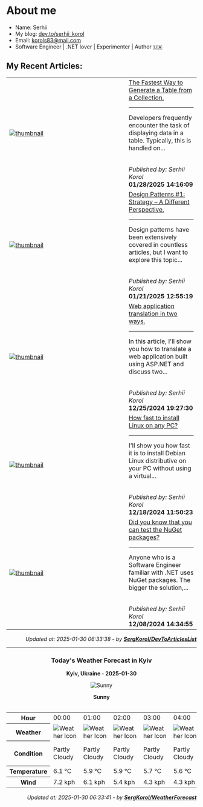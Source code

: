 <h1>About me</h1>

- Name: Serhii
- My blog: [dev.to/serhii_korol](https://dev.to/serhii_korol_ab7776c50dba)
- Email: [korols83@mail.com](mailto:korols83@mail.com)
- Software Engineer | .NET lover | Experimenter | Author 🇺🇦

<h2>My Recent Articles:</h2>

<table>
        <tr>
<td width="300px"><a href="https://dev.to/serhii_korol_ab7776c50dba/the-fastest-way-to-generate-a-table-from-a-collection-2c73"><img src="https://media2.dev.to/dynamic/image/width=1000,height=420,fit=cover,gravity=auto,format=auto/https%3A%2F%2Fdev-to-uploads.s3.amazonaws.com%2Fuploads%2Farticles%2Fnafjoblsv9s2ildwmmub.png" alt="thumbnail"></a></td>
<td><a href="https://dev.to/serhii_korol_ab7776c50dba/the-fastest-way-to-generate-a-table-from-a-collection-2c73">The Fastest Way to Generate a Table from a Collection.</a><hr><p>Developers frequently encounter the task of displaying data in a table. Typically, this is handled on...</p><br><i>Published by: Serhii Korol</i><br><b>01/28/2025 14:16:09</b></td>
</tr>
<tr>
<td width="300px"><a href="https://dev.to/serhii_korol_ab7776c50dba/design-patterns-1-strategy-a-different-perspective-1a98"><img src="https://media2.dev.to/dynamic/image/width=1000,height=420,fit=cover,gravity=auto,format=auto/https%3A%2F%2Fdev-to-uploads.s3.amazonaws.com%2Fuploads%2Farticles%2Fkigu1ffarq7vcvj7iypk.png" alt="thumbnail"></a></td>
<td><a href="https://dev.to/serhii_korol_ab7776c50dba/design-patterns-1-strategy-a-different-perspective-1a98">Design Patterns #1: Strategy – A Different Perspective.</a><hr><p>Design patterns have been extensively covered in countless articles, but I want to explore this topic...</p><br><i>Published by: Serhii Korol</i><br><b>01/21/2025 12:55:19</b></td>
</tr>
<tr>
<td width="300px"><a href="https://dev.to/serhii_korol_ab7776c50dba/web-application-translation-in-two-ways-3np0"><img src="https://media2.dev.to/dynamic/image/width=1000,height=420,fit=cover,gravity=auto,format=auto/https%3A%2F%2Fdev-to-uploads.s3.amazonaws.com%2Fuploads%2Farticles%2F07nc6zckl2u8en9a5iux.png" alt="thumbnail"></a></td>
<td><a href="https://dev.to/serhii_korol_ab7776c50dba/web-application-translation-in-two-ways-3np0">Web application translation in two ways.</a><hr><p>In this article, I'll show you how to translate a web application built using ASP.NET and discuss two...</p><br><i>Published by: Serhii Korol</i><br><b>12/25/2024 19:27:30</b></td>
</tr>
<tr>
<td width="300px"><a href="https://dev.to/serhii_korol_ab7776c50dba/how-fast-to-install-linux-on-any-pc-17nf"><img src="https://media2.dev.to/dynamic/image/width=1000,height=420,fit=cover,gravity=auto,format=auto/https%3A%2F%2Fdev-to-uploads.s3.amazonaws.com%2Fuploads%2Farticles%2F72mkuac1vc2uja0980k6.png" alt="thumbnail"></a></td>
<td><a href="https://dev.to/serhii_korol_ab7776c50dba/how-fast-to-install-linux-on-any-pc-17nf">How fast to install Linux on any PC?</a><hr><p>I'll show you how fast it is to install Debian Linux distributive on your PC without using a virtual...</p><br><i>Published by: Serhii Korol</i><br><b>12/18/2024 11:50:23</b></td>
</tr>
<tr>
<td width="300px"><a href="https://dev.to/serhii_korol_ab7776c50dba/did-you-know-that-you-can-test-the-nuget-packages-5d4p"><img src="https://media2.dev.to/dynamic/image/width=1000,height=420,fit=cover,gravity=auto,format=auto/https%3A%2F%2Fdev-to-uploads.s3.amazonaws.com%2Fuploads%2Farticles%2F32kicmbnhv9q7hk6b4av.png" alt="thumbnail"></a></td>
<td><a href="https://dev.to/serhii_korol_ab7776c50dba/did-you-know-that-you-can-test-the-nuget-packages-5d4p">Did you know that you can test the NuGet packages?</a><hr><p>Anyone who is a Software Engineer familiar with .NET uses NuGet packages. The bigger the solution,...</p><br><i>Published by: Serhii Korol</i><br><b>12/08/2024 14:34:55</b></td>
</tr>

</table>

<div align="right">

<i>Updated at: 2025-01-30 06:33:38 - by <b>[SergKorol/DevToArticlesList](https://github.com/SergKorol/DevToArticlesList)</b></i>

</div>

<hr>
<div align="center">
<h3>Today's Weather Forecast in Kyiv</h3>

<b>Kyiv, Ukraine - 2025-01-30</b>

<img src="https://cdn.weatherapi.com/weather/64x64/day/113.png" alt="Sunny" />

<b>Sunny</b>
</div>

<table>
    <table>
<tr><th>Hour</th>
<td>00:00</td>
<td>01:00</td>
<td>02:00</td>
<td>03:00</td>
<td>04:00</td>
<td>05:00</td>
<td>06:00</td>
<td>07:00</td>
<td>08:00</td>
<td>09:00</td>
<td>10:00</td>
<td>11:00</td>
<td>12:00</td>
<td>13:00</td>
<td>14:00</td>
<td>15:00</td>
<td>16:00</td>
<td>17:00</td>
<td>18:00</td>
<td>19:00</td>
<td>20:00</td>
<td>21:00</td>
<td>22:00</td>
<td>23:00</td>
</tr>
<tr><th>Weather</th>
<td><img src="https://cdn.weatherapi.com/weather/64x64/night/116.png" alt="Weather Icon"></td>
<td><img src="https://cdn.weatherapi.com/weather/64x64/night/116.png" alt="Weather Icon"></td>
<td><img src="https://cdn.weatherapi.com/weather/64x64/night/116.png" alt="Weather Icon"></td>
<td><img src="https://cdn.weatherapi.com/weather/64x64/night/116.png" alt="Weather Icon"></td>
<td><img src="https://cdn.weatherapi.com/weather/64x64/night/116.png" alt="Weather Icon"></td>
<td><img src="https://cdn.weatherapi.com/weather/64x64/night/113.png" alt="Weather Icon"></td>
<td><img src="https://cdn.weatherapi.com/weather/64x64/night/113.png" alt="Weather Icon"></td>
<td><img src="https://cdn.weatherapi.com/weather/64x64/night/113.png" alt="Weather Icon"></td>
<td><img src="https://cdn.weatherapi.com/weather/64x64/day/113.png" alt="Weather Icon"></td>
<td><img src="https://cdn.weatherapi.com/weather/64x64/day/113.png" alt="Weather Icon"></td>
<td><img src="https://cdn.weatherapi.com/weather/64x64/day/113.png" alt="Weather Icon"></td>
<td><img src="https://cdn.weatherapi.com/weather/64x64/day/116.png" alt="Weather Icon"></td>
<td><img src="https://cdn.weatherapi.com/weather/64x64/day/116.png" alt="Weather Icon"></td>
<td><img src="https://cdn.weatherapi.com/weather/64x64/day/116.png" alt="Weather Icon"></td>
<td><img src="https://cdn.weatherapi.com/weather/64x64/day/116.png" alt="Weather Icon"></td>
<td><img src="https://cdn.weatherapi.com/weather/64x64/day/116.png" alt="Weather Icon"></td>
<td><img src="https://cdn.weatherapi.com/weather/64x64/day/116.png" alt="Weather Icon"></td>
<td><img src="https://cdn.weatherapi.com/weather/64x64/night/116.png" alt="Weather Icon"></td>
<td><img src="https://cdn.weatherapi.com/weather/64x64/night/116.png" alt="Weather Icon"></td>
<td><img src="https://cdn.weatherapi.com/weather/64x64/night/116.png" alt="Weather Icon"></td>
<td><img src="https://cdn.weatherapi.com/weather/64x64/night/116.png" alt="Weather Icon"></td>
<td><img src="https://cdn.weatherapi.com/weather/64x64/night/116.png" alt="Weather Icon"></td>
<td><img src="https://cdn.weatherapi.com/weather/64x64/night/122.png" alt="Weather Icon"></td>
<td><img src="https://cdn.weatherapi.com/weather/64x64/night/176.png" alt="Weather Icon"></td>
</tr>
<tr><th>Condition</th>
<td>Partly Cloudy </td>
<td>Partly Cloudy </td>
<td>Partly Cloudy </td>
<td>Partly Cloudy </td>
<td>Partly Cloudy </td>
<td>Clear </td>
<td>Clear </td>
<td>Clear </td>
<td>Sunny</td>
<td>Sunny</td>
<td>Sunny</td>
<td>Partly Cloudy </td>
<td>Partly Cloudy </td>
<td>Partly Cloudy </td>
<td>Partly Cloudy </td>
<td>Partly Cloudy </td>
<td>Partly Cloudy </td>
<td>Partly Cloudy </td>
<td>Partly Cloudy </td>
<td>Partly Cloudy </td>
<td>Partly Cloudy </td>
<td>Partly Cloudy </td>
<td>Overcast </td>
<td>Patchy rain nearby</td>
</tr>
<tr><th>Temperature</th>
<td>6.1 °C</td>
<td>5.9 °C</td>
<td>5.9 °C</td>
<td>5.7 °C</td>
<td>5.6 °C</td>
<td>5.5 °C</td>
<td>5.3 °C</td>
<td>5.1 °C</td>
<td>5.1 °C</td>
<td>5.5 °C</td>
<td>6.3 °C</td>
<td>7.3 °C</td>
<td>8.2 °C</td>
<td>8.7 °C</td>
<td>8.8 °C</td>
<td>8.7 °C</td>
<td>8.1 °C</td>
<td>7.8 °C</td>
<td>7.6 °C</td>
<td>7.5 °C</td>
<td>7.2 °C</td>
<td>7 °C</td>
<td>7 °C</td>
<td>6.9 °C</td>
</tr>
<tr><th>Wind</th>
<td>7.2 kph</td>
<td>6.1 kph</td>
<td>5.4 kph</td>
<td>4.3 kph</td>
<td>4.3 kph</td>
<td>4.3 kph</td>
<td>4.7 kph</td>
<td>2.9 kph</td>
<td>3.6 kph</td>
<td>2.5 kph</td>
<td>1.8 kph</td>
<td>0.7 kph</td>
<td>1.1 kph</td>
<td>0.7 kph</td>
<td>2.2 kph</td>
<td>4.3 kph</td>
<td>4.7 kph</td>
<td>5.4 kph</td>
<td>4.7 kph</td>
<td>5.8 kph</td>
<td>6.5 kph</td>
<td>5.8 kph</td>
<td>5.8 kph</td>
<td>5 kph</td>
</tr>
</table>

</table>

<div align="right">

<i>Updated at: 2025-01-30 06:33:41 - by <b>[SergKorol/WeatherForecast](https://github.com/SergKorol/WeatherForecast)</b></i>

</div>

